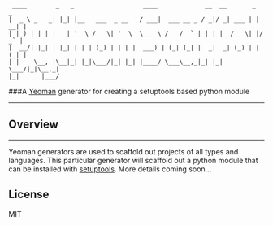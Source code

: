      ____        _   _                   ____             __  __       _     _ 
    |  _ \ _   _| |_| |__   ___  _ __   / ___|  ___ __ _ / _|/ _| ___ | | __| |
    | |_) | | | | __| '_ \ / _ \| '_ \  \___ \ / __/ _` | |_| |_ / _ \| |/ _` |
    |  __/| |_| | |_| | | | (_) | | | |  ___) | (_| (_| |  _|  _| (_) | | (_| |
    | |    \__, |\__|_| |_|\___/|_| |_| |____/ \___\__,_|_| |_|  \___/|_|\__,_|
    |_|      |___/                                                               

###A [Yeoman](http://yeoman.io) generator for creating a setuptools based python module
*****

## Overview
*****
Yeoman generators are used to scaffold out projects of all types and languages. This particular generator will scaffold out a python module that can be installed with [setuptools](https://pypi.python.org/pypi/setuptools). More details coming soon...



## License

MIT
